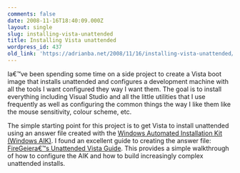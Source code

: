 ```yaml
---
comments: false
date: 2008-11-16T18:40:09.000Z
layout: single
slug: installing-vista-unattended
title: Installing Vista unattended
wordpress_id: 437
old_link: 'https://adrianba.net/2008/11/16/installing-vista-unattended/'
---
```

Ia€™ve been spending some time on a side project to create a Vista boot image that installs unattended and configures a development machine with all the tools I want configured they way I want them. The goal is to install everything including Visual Studio and all the little utilities that I use frequently as well as configuring the common things the way I like them like the mouse sensitivity, colour scheme, etc.

 

The simple starting point for this project is to get Vista to install unattended using an answer file created with the [Windows Automated Installation Kit (Windows AIK)](http://technet.microsoft.com/en-us/library/cc748933.aspx). I found an excellent guide to creating the answer file: [FireGeiera€™s Unattended Vista Guide](http://firegeier.unattended-sponsor.de/en/sitemap.html). This provides a simple walkthrough of how to configure the AIK and how to build increasingly complex unattended installs.

 
